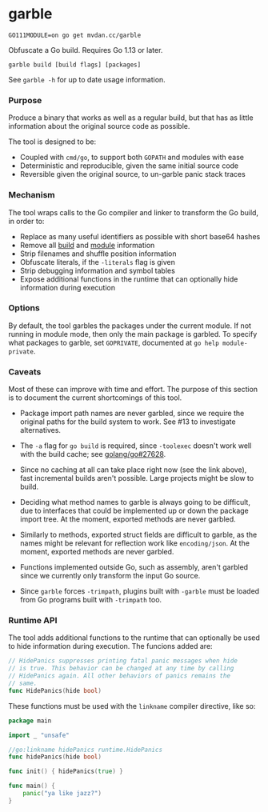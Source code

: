 # garble

	GO111MODULE=on go get mvdan.cc/garble

Obfuscate a Go build. Requires Go 1.13 or later.

	garble build [build flags] [packages]

See `garble -h` for up to date usage information.

### Purpose

Produce a binary that works as well as a regular build, but that has as little
information about the original source code as possible.

The tool is designed to be:

* Coupled with `cmd/go`, to support both `GOPATH` and modules with ease
* Deterministic and reproducible, given the same initial source code
* Reversible given the original source, to un-garble panic stack traces

### Mechanism

The tool wraps calls to the Go compiler and linker to transform the Go build, in
order to:

* Replace as many useful identifiers as possible with short base64 hashes
* Remove all [build](https://golang.org/pkg/runtime/#Version) and [module](https://golang.org/pkg/runtime/debug/#ReadBuildInfo) information
* Strip filenames and shuffle position information
* Obfuscate literals, if the `-literals` flag is given
* Strip debugging information and symbol tables
* Expose additional functions in the runtime that can optionally hide
  information during execution

### Options

By default, the tool garbles the packages under the current module. If not
running in module mode, then only the main package is garbled. To specify what
packages to garble, set `GOPRIVATE`, documented at `go help module-private`.

### Caveats

Most of these can improve with time and effort. The purpose of this section is
to document the current shortcomings of this tool.

* Package import path names are never garbled, since we require the original
  paths for the build system to work. See #13 to investigate alternatives.

* The `-a` flag for `go build` is required, since `-toolexec` doesn't work well
  with the build cache; see [golang/go#27628](https://github.com/golang/go/issues/27628).

* Since no caching at all can take place right now (see the link above), fast
  incremental builds aren't possible. Large projects might be slow to build.

* Deciding what method names to garble is always going to be difficult, due to
  interfaces that could be implemented up or down the package import tree. At
  the moment, exported methods are never garbled.

* Similarly to methods, exported struct fields are difficult to garble, as the
  names might be relevant for reflection work like `encoding/json`. At the
  moment, exported methods are never garbled.

* Functions implemented outside Go, such as assembly, aren't garbled since we
  currently only transform the input Go source.

* Since `garble` forces `-trimpath`, plugins built with `-garble` must be loaded
  from Go programs built with `-trimpath` too.

### Runtime API

The tool adds additional functions to the runtime that can optionally be used to
hide information during execution. The funcions added are:

```go
// HidePanics suppresses printing fatal panic messages when hide
// is true. This behavior can be changed at any time by calling
// HidePanics again. All other behaviors of panics remains the
// same.
func HidePanics(hide bool)
```

These functions must be used with the `linkname` compiler directive, like so:

```go
package main

import _ "unsafe"

//go:linkname hidePanics runtime.HidePanics
func hidePanics(hide bool)

func init() { hidePanics(true) }

func main() {
	panic("ya like jazz?")
}
```